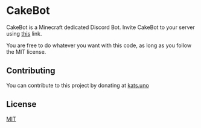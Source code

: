 # CakeBot

CakeBot is a Minecraft dedicated Discord Bot. Invite CakeBot to your server using [this](https://kats.uno/cakebot/invite) link.

You are free to do whatever you want with this code, as long as you follow the MIT license.

## Contributing
You can contribute to this project by donating at [kats.uno](https://kats.uno/cakebot/donate)
## License

[MIT](https://choosealicense.com/licenses/mit/)
